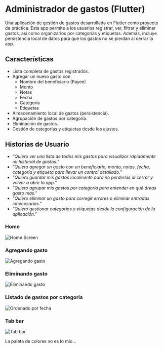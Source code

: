 # Administrador de gastos (Flutter)

Una aplicación de gestión de gastos desarrollada en Flutter como proyecto de práctica. Esta app permite a los usuarios registrar, ver, filtrar y eliminar gastos, así como organizarlos por categorías y etiquetas. Además, incluye persistencia local de datos para que los gastos no se pierdan al cerrar la app.

## Características

- Lista completa de gastos registrados.
- Agregar un nuevo gasto con:
  - Nombre del beneficiario (Payee)
  - Monto
  - Notas
  - Fecha
  - Categoría
  - Etiquetas
- Almacenamiento local de gastos (persistencia).
- Agrupación de gastos por categoría.
- Eliminación de gastos.
- Gestión de categorías y etiquetas desde los ajustes.


## Historias de Usuario

- *"Quiero ver una lista de todos mis gastos para visualizar rápidamente mi historial de gastos."*
- *"Quiero agregar un gasto con un beneficiario, monto, notas, fecha, categoría y etiqueta para llevar un control detallado."*
- *"Quiero guardar mis gastos localmente para no perderlos al cerrar y volver a abrir la app."*
- *"Quiero agrupar mis gastos por categoría para entender en qué áreas gasto más."*
- *"Quiero eliminar un gasto para corregir errores o eliminar entradas innecesarias."*
- *"Quiero gestionar categorías y etiquetas desde la configuración de la aplicación."*

### Home 

![Home Screen](assets/screens/home.jpg)

### Agregando gasto

![Agregando gasto](assets/screens/adding_expense.jpg)

### Eliminando gasto

![Eliminando gasto](assets/screens/deleting_expense.jpg)

### Listado de gastos por categoria

![Ordenado por fecha](assets/screens/list_by_cat.jpg)

### Tab bar

![Tab bar](assets/screens/left_bar.jpg)


La paleta de colores no es lo mío...